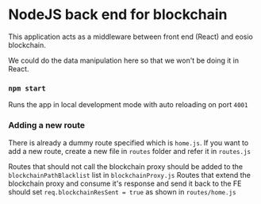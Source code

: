 # NodeJS back end for blockchain

This application acts as a middleware between front end (React) and eosio blockchain.

We could do the data manipulation here so that we won't be doing it in React.

### `npm start`

Runs the app in local development mode with auto reloading on port `4001`

### Adding a new route

There is already a dummy route specified which is `home.js`.
If you want to add a new route, create a new file in `routes` folder and refer it in `routes.js`

Routes that should not call the blockchain proxy should be added to the `blockchainPathBlacklist` list in `blockchainProxy.js`
Routes that extend the blockchain proxy and consume it's response and send it back to the FE should set `req.blockchainResSent = true` as shown in `routes/home.js`